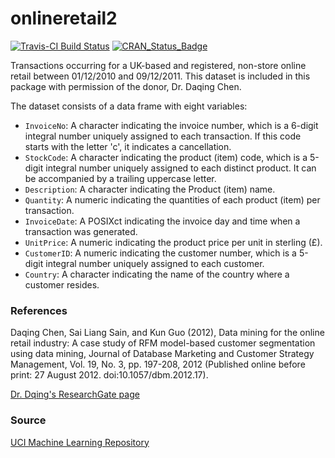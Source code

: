 # onlineretail2

[![Travis-CI Build Status](https://travis-ci.org/allanvc/onlineretail.svg?branch=master)](https://travis-ci.com/allanvc/onlineretail)
[![CRAN_Status_Badge](https://www.r-pkg.org/badges/version/onlineretail)](https://cran.r-project.org/package=onlineretail)

Transactions occurring for a UK-based and registered, non-store online retail 
between 01/12/2010 and 09/12/2011. This dataset is included in this package
with permission of the donor, Dr. Daqing Chen.

The dataset consists of a data frame with eight variables:
* `InvoiceNo`: A character indicating the invoice number, which is a 6-digit integral number 
uniquely assigned to each transaction. If this code starts with the letter 'c', 
it indicates a cancellation.
* `StockCode`: A character indicating the product (item) code, which is a 5-digit integral 
number uniquely assigned to each distinct product. It can be accompanied by a trailing 
uppercase letter.
* `Description`: A character indicating the Product (item) name.
* `Quantity`: A numeric indicating the quantities of each product (item) per transaction.
* `InvoiceDate`: A POSIXct indicating the invoice day and time when a transaction was generated.
* `UnitPrice`: A numeric indicating the product price per unit in sterling (£).
* `CustomerID`: A numeric indicating the customer number, which is a 5-digit integral number 
uniquely assigned to each customer.
* `Country`: A character indicating the name of the country where a customer resides.


### References

Daqing Chen, Sai Liang Sain, and Kun Guo (2012), Data mining for the online retail 
industry: A case study of RFM model-based customer segmentation using data mining, 
Journal of Database Marketing and Customer Strategy Management, Vol. 19, No. 3, 
pp. 197-208, 2012 (Published online before print: 27 August 2012. doi:10.1057/dbm.2012.17).

[Dr. Dqing's ResearchGate page](https://www.researchgate.net/profile/Daqing_Chen)


### Source

[UCI Machine Learning Repository](https://archive.ics.uci.edu/ml/datasets/online+retail)


